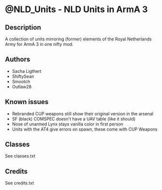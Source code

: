 # @NLD_Units - NLD Units in ArmA 3

## Description
A collection of units mirroring (former) elements of the Royal Netherlands Army for ArmA 3 in one nifty mod.

## Authors
* Sacha Ligthert
* ShiftySean
* Smootch
* Outlaw28

## Known issues
- Rebranded CUP weapons still show their original version in the arsenal
- SF (black) COMSPEC doesn't have a UAV table (like it should)
- Nose of unarmed Lynx stays vanilla color in first person
- Units with the AT4 give errors on spawn, these come with CUP Weapons

## Classes
See classes.txt

## Credits
See credits.txt
